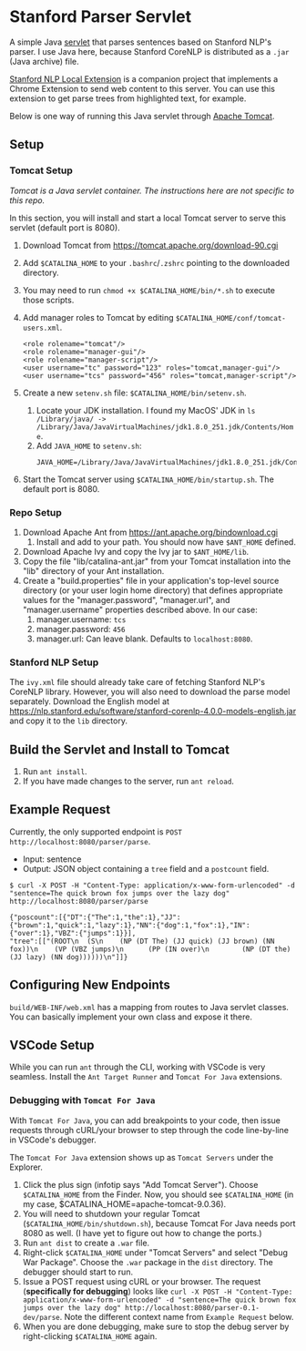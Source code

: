 # Stanford Parser Servlet

A simple Java [servlet](https://javaee.github.io/javaee-spec/javadocs/javax/servlet/http/HttpServlet.html)
that parses sentences based on Stanford NLP's parser. I use Java here, because
Stanford CoreNLP is distributed as a `.jar` (Java archive) file.

[Stanford NLP Local Extension](https://github.com/dicksontsai/stanford-nlp-local-extension)
is a companion project that implements a Chrome Extension to send web content to this server.
You can use this extension to get parse trees from highlighted text, for example.

Below is one way of running this Java servlet through [Apache Tomcat](http://tomcat.apache.org/).

## Setup

### Tomcat Setup

_Tomcat is a Java servlet container. The instructions here are not specific to this repo._

In this section, you will install and start a local Tomcat server to serve this servlet (default port is 8080).

1. Download Tomcat from https://tomcat.apache.org/download-90.cgi
1. Add `$CATALINA_HOME` to your `.bashrc`/`.zshrc` pointing to the downloaded directory.
1. You may need to run `chmod +x $CATALINA_HOME/bin/*.sh` to execute those scripts.
1. Add manager roles to Tomcat by editing `$CATALINA_HOME/conf/tomcat-users.xml`.
   ```
   <role rolename="tomcat"/>
   <role rolename="manager-gui"/>
   <role rolename="manager-script"/>
   <user username="tc" password="123" roles="tomcat,manager-gui"/>
   <user username="tcs" password="456" roles="tomcat,manager-script"/>
   ```
1. Create a new `setenv.sh` file: `$CATALINA_HOME/bin/setenv.sh`.

   1. Locate your JDK installation. I found my MacOS' JDK in `ls /Library/java/ -> /Library/Java/JavaVirtualMachines/jdk1.8.0_251.jdk/Contents/Home`.
   1. Add `JAVA_HOME` to `setenv.sh`:
      ```
      JAVA_HOME=/Library/Java/JavaVirtualMachines/jdk1.8.0_251.jdk/Contents/Home
      ```

1. Start the Tomcat server using `$CATALINA_HOME/bin/startup.sh`. The default port is 8080.

### Repo Setup

1. Download Apache Ant from https://ant.apache.org/bindownload.cgi
   1. Install and add to your path. You should now have `$ANT_HOME` defined.
1. Download Apache Ivy and copy the Ivy jar to `$ANT_HOME/lib`.
1. Copy the file "lib/catalina-ant.jar" from your Tomcat installation into the "lib" directory of your Ant installation.
1. Create a "build.properties" file in your application's top-level
   source directory (or your user login home directory) that defines
   appropriate values for the "manager.password", "manager.url", and
   "manager.username" properties described above. In our case:
   1. manager.username: `tcs`
   1. manager.password: `456`
   1. manager.url: Can leave blank. Defaults to `localhost:8080`.

### Stanford NLP Setup

The `ivy.xml` file should already take care of fetching Stanford NLP's CoreNLP library. However, you will also need
to download the parse model separately. Download the English model at https://nlp.stanford.edu/software/stanford-corenlp-4.0.0-models-english.jar
and copy it to the `lib` directory.

## Build the Servlet and Install to Tomcat

1. Run `ant install`.
1. If you have made changes to the server, run `ant reload`.

## Example Request

Currently, the only supported endpoint is `POST http://localhost:8080/parser/parse`.

- Input: sentence
- Output: JSON object containing a `tree` field and a `postcount` field.

```
$ curl -X POST -H "Content-Type: application/x-www-form-urlencoded" -d "sentence=The quick brown fox jumps over the lazy dog" http://localhost:8080/parser/parse

{"poscount":[{"DT":{"The":1,"the":1},"JJ":{"brown":1,"quick":1,"lazy":1},"NN":{"dog":1,"fox":1},"IN":{"over":1},"VBZ":{"jumps":1}}],
"tree":[["(ROOT\n  (S\n    (NP (DT The) (JJ quick) (JJ brown) (NN fox))\n    (VP (VBZ jumps)\n      (PP (IN over)\n        (NP (DT the) (JJ lazy) (NN dog))))))\n"]]}
```

## Configuring New Endpoints

`build/WEB-INF/web.xml` has a mapping from routes to Java servlet classes. You
can basically implement your own class and expose it there.

## VSCode Setup

While you can run `ant` through the CLI, working with VSCode is very seamless.
Install the `Ant Target Runner` and `Tomcat For Java` extensions.

### Debugging with `Tomcat For Java`

With `Tomcat For Java`, you can add breakpoints to your code, then issue
requests through cURL/your browser to step through the code line-by-line in
VSCode's debugger.

The `Tomcat For Java` extension shows up as `Tomcat Servers` under the Explorer.

1. Click the plus sign (infotip says "Add Tomcat Server"). Choose `$CATALINA_HOME` from the Finder.
   Now, you should see `$CATALINA_HOME` (in my case, \$CATALINA_HOME=apache-tomcat-9.0.36).
1. You will need to shutdown your regular Tomcat (`$CATALINA_HOME/bin/shutdown.sh`),
   because Tomcat For Java needs port 8080 as well. (I have yet to figure out how
   to change the ports.)
1. Run `ant dist` to create a `.war` file.
1. Right-click `$CATALINA_HOME` under "Tomcat Servers" and select "Debug War Package".
   Choose the `.war` package in the `dist` directory. The debugger should start to run.
1. Issue a POST request using cURL or your browser. The request (**specifically for debugging**)
   looks like `curl -X POST -H "Content-Type: application/x-www-form-urlencoded" -d "sentence=The quick brown fox jumps over the lazy dog" http://localhost:8080/parser-0.1-dev/parse`.
   Note the different context name from `Example Request` below.
1. When you are done debugging, make sure to stop the debug server by right-clicking `$CATALINA_HOME` again.
